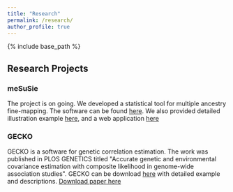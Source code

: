 ```yaml
---
title: "Research"
permalink: /research/
author_profile: true
---
```


{% include base_path %}
## Research Projects

### meSuSie
The project is on going. We developed a statistical tool for multiple ancestry fine-mapping. The software can be found [here](https://github.com/borangao/meSuSie). We also provided detailed illustration example [here](https://borangao.github.io/meSuSie_Analysis/), and a web application [here](https://borangao.shinyapps.io/meSuSie/)

### GECKO
GECKO is a software for genetic correlation estimation. The work was published in PLOS GENETICS titled "Accurate genetic and environmental covariance estimation with composite likelihood in genome-wide association studies". GECKO can be download [here](https://github.com/borangao/GECKO) with detailed example and descriptions.
[Download paper here](https://journals.plos.org/plosgenetics/article?id=10.1371/journal.pgen.1009293)

